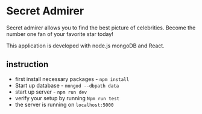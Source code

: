 # Secret Admirer

Secret admirer allows you to find the best picture of celebrities.
Become the number one fan of your favorite star today!

This application is developed with node.js mongoDB and React.

## instruction
- first install necessary packages - `npm install`
- Start up database - `mongod --dbpath data`
- start up server - `npm run dev`
- verify your setup by running `Npm run test`
- the server is running on `localhost:5000`
